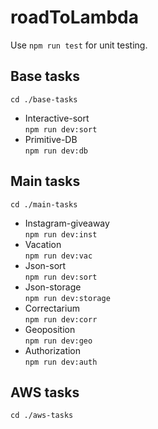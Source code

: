 # roadToLambda

Use `npm run test` for unit testing.

## Base tasks
`cd ./base-tasks`

* Interactive-sort \
 `npm run dev:sort`
 * Primitive-DB \
 `npm run dev:db`

## Main tasks
`cd ./main-tasks`

* Instagram-giveaway \
 `npm run dev:inst`
* Vacation \
 `npm run dev:vac`
* Json-sort \
 `npm run dev:sort`
* Json-storage \
 `npm run dev:storage`
* Correctarium \
 `npm run dev:corr`
* Geoposition \
 `npm run dev:geo`
* Authorization \
 `npm run dev:auth`

## AWS tasks
`cd ./aws-tasks`
